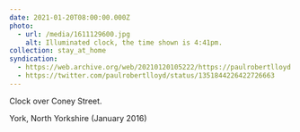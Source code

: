 ```yaml
---
date: 2021-01-20T08:00:00.000Z
photo:
  - url: /media/1611129600.jpg
    alt: Illuminated clock, the time shown is 4:41pm.
collection: stay_at_home
syndication:
  - https://web.archive.org/web/20210120105222/https://paulrobertlloyd.com/photos/1611129600/
  - https://twitter.com/paulrobertlloyd/status/1351844226422726663
---
```

Clock over Coney Street.

York, North Yorkshire (January 2016)
